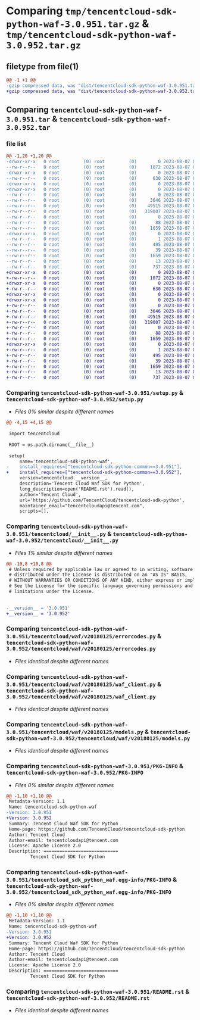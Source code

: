 # Comparing `tmp/tencentcloud-sdk-python-waf-3.0.951.tar.gz` & `tmp/tencentcloud-sdk-python-waf-3.0.952.tar.gz`

## filetype from file(1)

```diff
@@ -1 +1 @@
-gzip compressed data, was "dist/tencentcloud-sdk-python-waf-3.0.951.tar", last modified: Mon Aug  7 00:38:34 2023, max compression
+gzip compressed data, was "dist/tencentcloud-sdk-python-waf-3.0.952.tar", last modified: Mon Aug  7 09:07:14 2023, max compression
```

## Comparing `tencentcloud-sdk-python-waf-3.0.951.tar` & `tencentcloud-sdk-python-waf-3.0.952.tar`

### file list

```diff
@@ -1,20 +1,20 @@
-drwxr-xr-x   0 root         (0) root         (0)        0 2023-08-07 00:38:34.000000 tencentcloud-sdk-python-waf-3.0.951/
--rw-r--r--   0 root         (0) root         (0)     1072 2023-08-07 00:38:34.000000 tencentcloud-sdk-python-waf-3.0.951/setup.py
-drwxr-xr-x   0 root         (0) root         (0)        0 2023-08-07 00:38:34.000000 tencentcloud-sdk-python-waf-3.0.951/tencentcloud/
--rw-r--r--   0 root         (0) root         (0)      630 2023-08-07 00:38:34.000000 tencentcloud-sdk-python-waf-3.0.951/tencentcloud/__init__.py
-drwxr-xr-x   0 root         (0) root         (0)        0 2023-08-07 00:38:34.000000 tencentcloud-sdk-python-waf-3.0.951/tencentcloud/waf/
-drwxr-xr-x   0 root         (0) root         (0)        0 2023-08-07 00:38:34.000000 tencentcloud-sdk-python-waf-3.0.951/tencentcloud/waf/v20180125/
--rw-r--r--   0 root         (0) root         (0)        0 2023-08-07 00:38:34.000000 tencentcloud-sdk-python-waf-3.0.951/tencentcloud/waf/v20180125/__init__.py
--rw-r--r--   0 root         (0) root         (0)     3646 2023-08-07 00:38:34.000000 tencentcloud-sdk-python-waf-3.0.951/tencentcloud/waf/v20180125/errorcodes.py
--rw-r--r--   0 root         (0) root         (0)    49515 2023-08-07 00:38:34.000000 tencentcloud-sdk-python-waf-3.0.951/tencentcloud/waf/v20180125/waf_client.py
--rw-r--r--   0 root         (0) root         (0)   319007 2023-08-07 00:38:34.000000 tencentcloud-sdk-python-waf-3.0.951/tencentcloud/waf/v20180125/models.py
--rw-r--r--   0 root         (0) root         (0)        0 2023-08-07 00:38:34.000000 tencentcloud-sdk-python-waf-3.0.951/tencentcloud/waf/__init__.py
--rw-r--r--   0 root         (0) root         (0)       88 2023-08-07 00:38:34.000000 tencentcloud-sdk-python-waf-3.0.951/setup.cfg
--rw-r--r--   0 root         (0) root         (0)     1659 2023-08-07 00:38:34.000000 tencentcloud-sdk-python-waf-3.0.951/PKG-INFO
-drwxr-xr-x   0 root         (0) root         (0)        0 2023-08-07 00:38:34.000000 tencentcloud-sdk-python-waf-3.0.951/tencentcloud_sdk_python_waf.egg-info/
--rw-r--r--   0 root         (0) root         (0)        1 2023-08-07 00:38:34.000000 tencentcloud-sdk-python-waf-3.0.951/tencentcloud_sdk_python_waf.egg-info/dependency_links.txt
--rw-r--r--   0 root         (0) root         (0)      495 2023-08-07 00:38:34.000000 tencentcloud-sdk-python-waf-3.0.951/tencentcloud_sdk_python_waf.egg-info/SOURCES.txt
--rw-r--r--   0 root         (0) root         (0)       39 2023-08-07 00:38:34.000000 tencentcloud-sdk-python-waf-3.0.951/tencentcloud_sdk_python_waf.egg-info/requires.txt
--rw-r--r--   0 root         (0) root         (0)     1659 2023-08-07 00:38:34.000000 tencentcloud-sdk-python-waf-3.0.951/tencentcloud_sdk_python_waf.egg-info/PKG-INFO
--rw-r--r--   0 root         (0) root         (0)       13 2023-08-07 00:38:34.000000 tencentcloud-sdk-python-waf-3.0.951/tencentcloud_sdk_python_waf.egg-info/top_level.txt
--rw-r--r--   0 root         (0) root         (0)      737 2023-08-07 00:38:34.000000 tencentcloud-sdk-python-waf-3.0.951/README.rst
+drwxr-xr-x   0 root         (0) root         (0)        0 2023-08-07 09:07:14.000000 tencentcloud-sdk-python-waf-3.0.952/
+-rw-r--r--   0 root         (0) root         (0)     1072 2023-08-07 09:07:13.000000 tencentcloud-sdk-python-waf-3.0.952/setup.py
+drwxr-xr-x   0 root         (0) root         (0)        0 2023-08-07 09:07:14.000000 tencentcloud-sdk-python-waf-3.0.952/tencentcloud/
+-rw-r--r--   0 root         (0) root         (0)      630 2023-08-07 09:07:13.000000 tencentcloud-sdk-python-waf-3.0.952/tencentcloud/__init__.py
+drwxr-xr-x   0 root         (0) root         (0)        0 2023-08-07 09:07:14.000000 tencentcloud-sdk-python-waf-3.0.952/tencentcloud/waf/
+drwxr-xr-x   0 root         (0) root         (0)        0 2023-08-07 09:07:14.000000 tencentcloud-sdk-python-waf-3.0.952/tencentcloud/waf/v20180125/
+-rw-r--r--   0 root         (0) root         (0)        0 2023-08-07 09:07:13.000000 tencentcloud-sdk-python-waf-3.0.952/tencentcloud/waf/v20180125/__init__.py
+-rw-r--r--   0 root         (0) root         (0)     3646 2023-08-07 09:07:13.000000 tencentcloud-sdk-python-waf-3.0.952/tencentcloud/waf/v20180125/errorcodes.py
+-rw-r--r--   0 root         (0) root         (0)    49515 2023-08-07 09:07:13.000000 tencentcloud-sdk-python-waf-3.0.952/tencentcloud/waf/v20180125/waf_client.py
+-rw-r--r--   0 root         (0) root         (0)   319007 2023-08-07 09:07:13.000000 tencentcloud-sdk-python-waf-3.0.952/tencentcloud/waf/v20180125/models.py
+-rw-r--r--   0 root         (0) root         (0)        0 2023-08-07 09:07:13.000000 tencentcloud-sdk-python-waf-3.0.952/tencentcloud/waf/__init__.py
+-rw-r--r--   0 root         (0) root         (0)       88 2023-08-07 09:07:14.000000 tencentcloud-sdk-python-waf-3.0.952/setup.cfg
+-rw-r--r--   0 root         (0) root         (0)     1659 2023-08-07 09:07:14.000000 tencentcloud-sdk-python-waf-3.0.952/PKG-INFO
+drwxr-xr-x   0 root         (0) root         (0)        0 2023-08-07 09:07:14.000000 tencentcloud-sdk-python-waf-3.0.952/tencentcloud_sdk_python_waf.egg-info/
+-rw-r--r--   0 root         (0) root         (0)        1 2023-08-07 09:07:14.000000 tencentcloud-sdk-python-waf-3.0.952/tencentcloud_sdk_python_waf.egg-info/dependency_links.txt
+-rw-r--r--   0 root         (0) root         (0)      495 2023-08-07 09:07:14.000000 tencentcloud-sdk-python-waf-3.0.952/tencentcloud_sdk_python_waf.egg-info/SOURCES.txt
+-rw-r--r--   0 root         (0) root         (0)       39 2023-08-07 09:07:14.000000 tencentcloud-sdk-python-waf-3.0.952/tencentcloud_sdk_python_waf.egg-info/requires.txt
+-rw-r--r--   0 root         (0) root         (0)     1659 2023-08-07 09:07:14.000000 tencentcloud-sdk-python-waf-3.0.952/tencentcloud_sdk_python_waf.egg-info/PKG-INFO
+-rw-r--r--   0 root         (0) root         (0)       13 2023-08-07 09:07:14.000000 tencentcloud-sdk-python-waf-3.0.952/tencentcloud_sdk_python_waf.egg-info/top_level.txt
+-rw-r--r--   0 root         (0) root         (0)      737 2023-08-07 09:07:13.000000 tencentcloud-sdk-python-waf-3.0.952/README.rst
```

### Comparing `tencentcloud-sdk-python-waf-3.0.951/setup.py` & `tencentcloud-sdk-python-waf-3.0.952/setup.py`

 * *Files 0% similar despite different names*

```diff
@@ -4,15 +4,15 @@
 
 import tencentcloud
 
 ROOT = os.path.dirname(__file__)
 
 setup(
     name='tencentcloud-sdk-python-waf',
-    install_requires=["tencentcloud-sdk-python-common==3.0.951"],
+    install_requires=["tencentcloud-sdk-python-common==3.0.952"],
     version=tencentcloud.__version__,
     description='Tencent Cloud Waf SDK for Python',
     long_description=open('README.rst').read(),
     author='Tencent Cloud',
     url='https://github.com/TencentCloud/tencentcloud-sdk-python',
     maintainer_email="tencentcloudapi@tencent.com",
     scripts=[],
```

### Comparing `tencentcloud-sdk-python-waf-3.0.951/tencentcloud/__init__.py` & `tencentcloud-sdk-python-waf-3.0.952/tencentcloud/__init__.py`

 * *Files 1% similar despite different names*

```diff
@@ -10,8 +10,8 @@
 # Unless required by applicable law or agreed to in writing, software
 # distributed under the License is distributed on an "AS IS" BASIS,
 # WITHOUT WARRANTIES OR CONDITIONS OF ANY KIND, either express or implied.
 # See the License for the specific language governing permissions and
 # limitations under the License.
 
 
-__version__ = '3.0.951'
+__version__ = '3.0.952'
```

### Comparing `tencentcloud-sdk-python-waf-3.0.951/tencentcloud/waf/v20180125/errorcodes.py` & `tencentcloud-sdk-python-waf-3.0.952/tencentcloud/waf/v20180125/errorcodes.py`

 * *Files identical despite different names*

### Comparing `tencentcloud-sdk-python-waf-3.0.951/tencentcloud/waf/v20180125/waf_client.py` & `tencentcloud-sdk-python-waf-3.0.952/tencentcloud/waf/v20180125/waf_client.py`

 * *Files identical despite different names*

### Comparing `tencentcloud-sdk-python-waf-3.0.951/tencentcloud/waf/v20180125/models.py` & `tencentcloud-sdk-python-waf-3.0.952/tencentcloud/waf/v20180125/models.py`

 * *Files identical despite different names*

### Comparing `tencentcloud-sdk-python-waf-3.0.951/PKG-INFO` & `tencentcloud-sdk-python-waf-3.0.952/PKG-INFO`

 * *Files 0% similar despite different names*

```diff
@@ -1,10 +1,10 @@
 Metadata-Version: 1.1
 Name: tencentcloud-sdk-python-waf
-Version: 3.0.951
+Version: 3.0.952
 Summary: Tencent Cloud Waf SDK for Python
 Home-page: https://github.com/TencentCloud/tencentcloud-sdk-python
 Author: Tencent Cloud
 Author-email: tencentcloudapi@tencent.com
 License: Apache License 2.0
 Description: ============================
         Tencent Cloud SDK for Python
```

### Comparing `tencentcloud-sdk-python-waf-3.0.951/tencentcloud_sdk_python_waf.egg-info/PKG-INFO` & `tencentcloud-sdk-python-waf-3.0.952/tencentcloud_sdk_python_waf.egg-info/PKG-INFO`

 * *Files 0% similar despite different names*

```diff
@@ -1,10 +1,10 @@
 Metadata-Version: 1.1
 Name: tencentcloud-sdk-python-waf
-Version: 3.0.951
+Version: 3.0.952
 Summary: Tencent Cloud Waf SDK for Python
 Home-page: https://github.com/TencentCloud/tencentcloud-sdk-python
 Author: Tencent Cloud
 Author-email: tencentcloudapi@tencent.com
 License: Apache License 2.0
 Description: ============================
         Tencent Cloud SDK for Python
```

### Comparing `tencentcloud-sdk-python-waf-3.0.951/README.rst` & `tencentcloud-sdk-python-waf-3.0.952/README.rst`

 * *Files identical despite different names*

